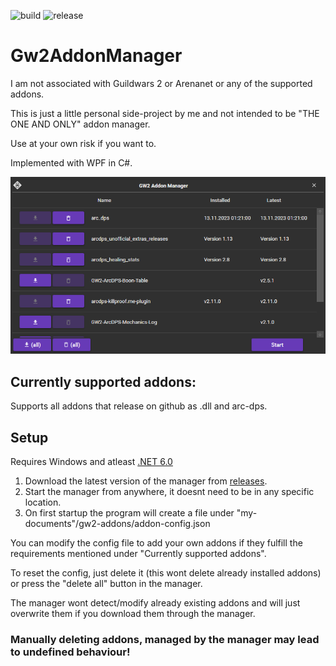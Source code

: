 ![build](https://github.com/Marvkop/Gw2AddonManager/actions/workflows/build.yml/badge.svg?branch=main)
![release](https://github.com/Marvkop/Gw2AddonManager/actions/workflows/release.yml/badge.svg)

# Gw2AddonManager
I am not associated with Guildwars 2 or Arenanet or any of the supported addons.

This is just a little personal side-project by me and not intended to be "THE ONE AND ONLY" addon manager.

Use at your own risk if you want to.

Implemented with WPF in C#.

![screenshot.png](screenshot.png)

## Currently supported addons:

Supports all addons that release on github as .dll and arc-dps.

## Setup

Requires Windows and atleast [.NET 6.0](https://dotnet.microsoft.com/en-us/download/dotnet)

1. Download the latest version of the manager from [releases](https://github.com/Marvkop/Gw2AddonManager/releases).
2. Start the manager from anywhere, it doesnt need to be in any specific location.
3. On first startup the program will create a file under "my-documents"/gw2-addons/addon-config.json

You can modify the config file to add your own addons if they fulfill the requirements mentioned under "Currently supported addons".

To reset the config, just delete it (this wont delete already installed addons) or press the "delete all" button in the manager.

The manager wont detect/modify already existing addons and will just overwrite them if you download them through the manager.

### Manually deleting addons, managed by the manager may lead to undefined behaviour!
